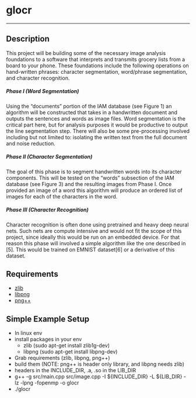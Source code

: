 # glocr
______

## Description
This project will be building some of the necessary image analysis foundations to a software that interprets and transmits grocery lists from a board to your phone. These foundations include the following operations on hand-written phrases: character segmentation, word/phrase segmentation, and character recognition.

##### Phase I (Word Segmentation)
Using the “documents” portion of the IAM database (see Figure 1) an algorithm will be constructed that takes in a handwritten document and outputs the sentences and words as image files. Word segmentation is the critical part here, but for analysis purposes it would be productive to output the line segmentation step. There will also be some pre-processing involved including but not limited to: isolating the written text from the full document and noise reduction.

##### Phase II (Character Segmentation)
The goal of this phase is to segment handwritten words into its character components. This will be tested on the “words” subsection of the IAM database (see Figure 3) and the resulting images from Phase I. Once provided an image of a word this algorithm will produce an ordered list of images for each of the characters in the word.

##### Phase III (Character Recognition)
Character recognition is often done using pretrained and heavy deep neural nets. Such nets are compute intensive and would not fit the scope of this project, since ideally this would be run on an embedded device. For that reason this phase will involved a simple algorithm like the one described in [5]. This would be trained on EMNIST dataset[6] or a derivative of this dataset.

## Requirements
 - [zlib](https://zlib.net/)
 - [libpng](http://www.libpng.org/pub/png/libpng.html)
 - [png++](https://www.nongnu.org/pngpp/)

## Simple Example Setup
 - In linux env
 - install packages in your env
    * zlib (sudo apt-get install zlib1g-dev)
    * libpng (sudo apt-get install libpng-dev)
 - Grab requirements (zlib, libpng, png++)
 - build them (NOTE: png++ is header only library, and libpng needs zlib)
 - headers in the INCLUDE_DIR, .a, .so in the LIB_DIR
 - g++ -g src/main.cpp src/image.cpp -I ${INCLUDE_DIR} -L ${LIB_DIR} -lz -lpng -fopenmp -o glocr
 - ./glocr
